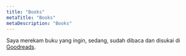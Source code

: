 ```yaml
---
title: "Books"
metaTitle: "Books"
metaDescription: "Books"
---
```


Saya merekam buku yang ingin, sedang, sudah dibaca dan disukai di [Goodreads](https://www.goodreads.com/user/show/54542844-wayan-jimmy).